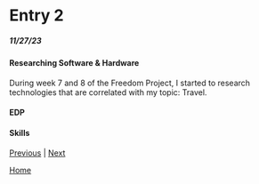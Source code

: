 # Entry 2
##### 11/27/23

#### Researching Software & Hardware
During week 7 and 8 of the Freedom Project, I started to research technologies that are correlated with my topic: Travel. 



#### EDP


#### Skills


[Previous](entry01.md) | [Next](entry03.md)

[Home](../README.md)
